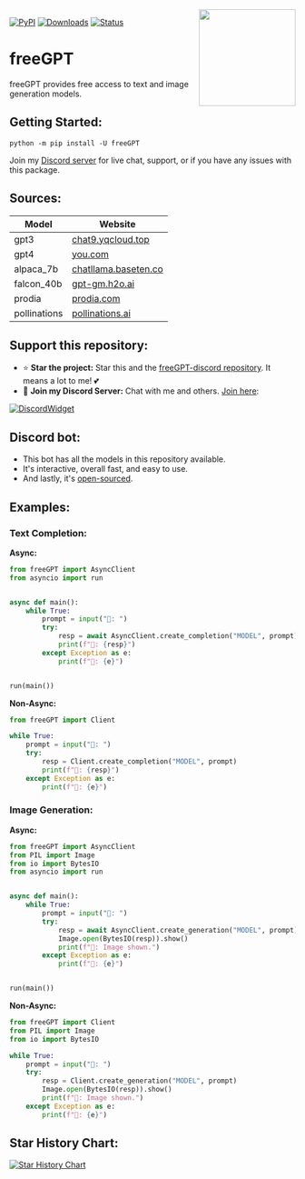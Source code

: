 <img src="https://repository-images.githubusercontent.com/636250478/f62a1186-b84b-4e7a-86f1-145e32163a59" align="right" width=170>

[![PyPI](https://img.shields.io/pypi/v/freeGPT)](https://pypi.org/project/freeGPT)
[![Downloads](https://static.pepy.tech/badge/freeGPT)](https://pypi.org/project/freeGPT)
[![Status](https://img.shields.io/pypi/status/freeGPT)](https://pypi.org/project/freeGPT)

# freeGPT

freeGPT provides free access to text and image generation models.

## Getting Started:

    python -m pip install -U freeGPT

Join my [Discord server](https://dsc.gg/devhub-rsgh) for live chat, support, or if you have any issues with this package.

## Sources:

| Model        | Website                                               |
| ------------ | ----------------------------------------------------- |
| gpt3         | [chat9.yqcloud.top](https://chat9.yqcloud.top/)       |
| gpt4         | [you.com](https://you.com/)                           |
| alpaca_7b    | [chatllama.baseten.co](https://chatllama.baseten.co/) |
| falcon_40b   | [gpt-gm.h2o.ai](https://gpt-gm.h2o.ai/)               |
| prodia       | [prodia.com](https://prodia.com/)                     |
| pollinations | [pollinations.ai](https://pollinations.ai/)           |

## Support this repository:

-   ⭐ **Star the project:** Star this and the [freeGPT-discord repository](https://github.com/Ruu3f/freeGPT-discord). It means a lot to me! 💕
-   🎉 **Join my Discord Server:** Chat with me and others. [Join here](https://dsc.gg/devhub-rsgh):

[![DiscordWidget](https://discordapp.com/api/guilds/1137347499414278204/widget.png?style=banner2)](https://dsc.gg/devhub-rsgh)

## Discord bot:

-   This bot has all the models in this repository available.
-   It's interactive, overall fast, and easy to use.
-   And lastly, it's [open-sourced](https://github.com/Ruu3f/freeGPT-discord).

## Examples:

### Text Completion:

**Async:**

```python
from freeGPT import AsyncClient
from asyncio import run


async def main():
    while True:
        prompt = input("👦: ")
        try:
            resp = await AsyncClient.create_completion("MODEL", prompt)
            print(f"🤖: {resp}")
        except Exception as e:
            print(f"🤖: {e}")


run(main())
```

**Non-Async:**

```python
from freeGPT import Client

while True:
    prompt = input("👦: ")
    try:
        resp = Client.create_completion("MODEL", prompt)
        print(f"🤖: {resp}")
    except Exception as e:
        print(f"🤖: {e}")
```

### Image Generation:

**Async:**

```python
from freeGPT import AsyncClient
from PIL import Image
from io import BytesIO
from asyncio import run


async def main():
    while True:
        prompt = input("👦: ")
        try:
            resp = await AsyncClient.create_generation("MODEL", prompt)
            Image.open(BytesIO(resp)).show()
            print(f"🤖: Image shown.")
        except Exception as e:
            print(f"🤖: {e}")


run(main())
```

**Non-Async:**

```python
from freeGPT import Client
from PIL import Image
from io import BytesIO

while True:
    prompt = input("👦: ")
    try:
        resp = Client.create_generation("MODEL", prompt)
        Image.open(BytesIO(resp)).show()
        print(f"🤖: Image shown.")
    except Exception as e:
        print(f"🤖: {e}")
```

## Star History Chart:

[![Star History Chart](https://api.star-history.com/svg?repos=Ruu3f/freeGPT&theme=dark)](https://github.com/Ruu3f/freeGPT/stargazers)
